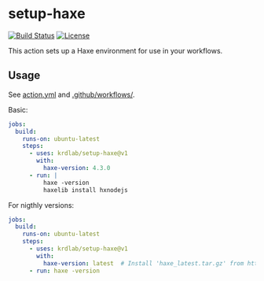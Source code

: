 # setup-haxe

[![Build Status](https://github.com/krdlab/setup-haxe/actions/workflows/test.yml/badge.svg "GitHub Actions")](https://github.com/krdlab/setup-haxe/actions/workflows/test.yml)
[![License](https://img.shields.io/github/license/krdlab/setup-haxe.svg?label=license)](#license)

This action sets up a Haxe environment for use in your workflows.

## Usage

See [action.yml](action.yml) and [.github/workflows/](.github/workflows/).

Basic:
```yaml
jobs:
  build:
    runs-on: ubuntu-latest
    steps:
      - uses: krdlab/setup-haxe@v1
        with:
          haxe-version: 4.3.0
      - run: |
          haxe -version
          haxelib install hxnodejs
```

For nigthly versions:
```yaml
jobs:
  build:
    runs-on: ubuntu-latest
    steps:
      - uses: krdlab/setup-haxe@v1
        with:
          haxe-version: latest  # Install 'haxe_latest.tar.gz' from https://build.haxe.org/builds/haxe/linux64/
      - run: haxe -version
```
